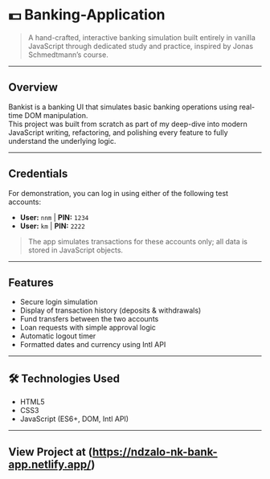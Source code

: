 # 💵 Banking-Application

> A hand-crafted, interactive banking simulation built entirely in vanilla JavaScript through dedicated study and practice, inspired by Jonas Schmedtmann’s course.

---

## Overview

Bankist is a banking UI that simulates basic banking operations using real-time DOM manipulation.  
This project was built from scratch as part of my deep-dive into modern JavaScript writing, refactoring, and polishing every feature to fully understand the underlying logic.

---

## Credentials

For demonstration, you can log in using either of the following test accounts:

- **User:** `nnm` | **PIN:** `1234`  
- **User:** `km`  | **PIN:** `2222`

> The app simulates transactions for these accounts only; all data is stored in JavaScript objects.

---

## Features

- Secure login simulation  
- Display of transaction history (deposits & withdrawals)  
- Fund transfers between the two accounts  
- Loan requests with simple approval logic  
- Automatic logout timer 
- Formatted dates and currency using Intl API

---

## 🛠 Technologies Used

- HTML5  
- CSS3  
- JavaScript (ES6+, DOM, Intl API)

---

## View Project at (https://ndzalo-nk-bank-app.netlify.app/)

